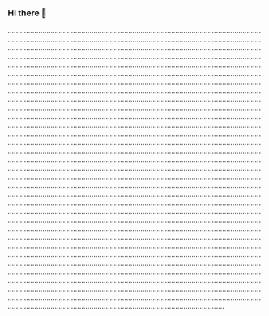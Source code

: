 ### Hi there 👋

..........................................................................................................................................................................................................................................................................................................................................................................................................................................................................................................................................................................................................................................................................................................................................................................................................................................................................................................................................................................................................................................................................................................................................................................................................................................................................................................................................................................................................................................................................................................................................................................................................................................................................................................................................................................................................................................................................................................................................................................................................................................................................................................................................................................................................................................................................................................................................................................................................................................................................................................................................................................................................................................................................................................................................................................................................................................................................................................................................................................................................................................................................................................................................................................................................................................................................................................................................................................................................................................................................................................................................................................................................................................................................................................................................................................................................................................................................................................................................................................................................................................................................................................................................................................................................................................